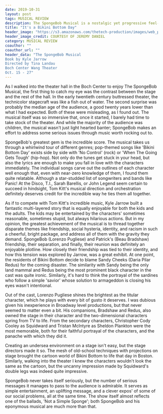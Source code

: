 ```yaml
---
date: 2019-10-31
layout: post
tags: MUSICAL REVIEW
description: The SpongeBob Musical is a nostalgic yet progressive feel-good musical
title: "It's a Bikini Bottom Day"
header_image: "https://s3.amazonaws.com/thetech-production/images/web_photos/web/9204_a_-_Bikini_Bottom_Day_A_-_Lior_Hirschfeld.jpg?1572389676"
header_image_credit: COURTESY OF JEREMY DANIEL 
category: MUSICAL REVIEW
coauthor: ""
coauthor_url: ""
header_data: "The SpongeBob Musical
Book by Kyle Jarrow
Directed by Tina Landau
Boch Center Wang Theater
Oct. 15 - 27"
---
```

As I walked into the theater hall in the Boch Center to enjoy The SpongeBob Musical, the first thing to catch my eye was the contrast between the stage and the rest of the hall.<!--break--> In the early twentieth century buttressed theater, the technicolor stagecraft was like a fish out of water. The second surprise was probably the median age of the audience, a good twenty years lower than what I had expected. Both of these were misleading, as I found out. The musical itself was so immersive that, once it started, I barely had time to take stock of the theater. And while the majority of the audience was children, the musical wasn't just light hearted banter; SpongeBob makes an effort to address some serious issues through music worth rocking out to.

SpongeBob's greatest gem is the incredible score. The musical takes us through a whirlwind tour of different genres; pop-themed songs like 'Bikini Bottom Day' exists side by side with 'No Control' (rock) or 'When The Going Gets Tough' (hip-hop). Not only do the tunes get stuck in your head, but also the lyrics are enough to make you fall in love with the characters immediately. The individual songs carve out the outlines of each character well enough that, even with near-zero knowledge of them, I found them quite relatable. Although a star-studded list of songwriters and bands like Panic! At the Disco, T.I., Sarah Barellis, or John Legend seem certain to succeed in hindsight, Tom Kitt's musical direction and orchestration definitely deserves credit for the incredible way he ties them all together.

As if to compete with Tom Kitt's incredible music, Kyle Jarrow built a fantastic multi-layered story that is equally enjoyable for both the kids and the adults. The kids may be entertained by the characters' sometimes reasonable, sometimes stupid, but always hilarious actions. But in my opinion, the greatest achievement of the musical is to thread together disparate themes like friendship, social hysteria, identity, and racism in such a cheerful, bright package, and address all of them with the gravity they demand. SpongeBob (Lorenzo Pugliese) and Patrick's (Beau Bradshaw) friendship, their separation, and finally, their reunion was definitely an enjoyable plotline. How closely their friendship was tied to their identity, and how this tension was explored by Jarrow, was a great exhibit. At one point, the residents of Bikini Bottom decide to blame Sandy Cheeks (Daria Pilar Redus) for the coming disaster. The similarity with Sandy being the only land mammal and Redus being the most prominent black character in the cast was quite ironic. Similarly, it's hard to think the portrayal of the sardines who follow a simple 'savior' whose solution to armageddon is closing his eyes wasn't intentional.

Out of the cast, Lorenzo Pugliese shines the brightest as the titular character, which he plays with every bit of gusto it deserves. I was dubious given his inexperience in Broadway level productions, but that never seemed to matter even a bit. His companions, Bradshaw and Redus, also owned the stage in their character and the two-dimensional characters spring from TV to life. From the secondary characters, Christopher Cody Cooley as Squidward and Tristan McIntyre as Sheldon Plankton were the most memorable, both for their faithful portrayal of the characters, and the panache with which they did it.

Creating an undersea environment on a stage isn't easy, but the stage directors made it so. The mesh of old-school techniques with projections on stage brought the cartoon world of Bikini Bottom to life that day in Boston. Similarly, walking into the theater I knew the characters wouldn't look the same as the cartoon, but the uncanny impression made by Squidward's double legs was indeed quite impressive.

SpongeBob never takes itself seriously, but the number of serious messages it manages to pass to the audience is admirable. It serves as simple entertainment, an uplifting message, and a clever expos' of some of our social problems, all at the same time. The show itself almost reflects one of the ballads, 'Not a Simple Sponge'; both SpongeBob and his eponymous musical are much more than that.